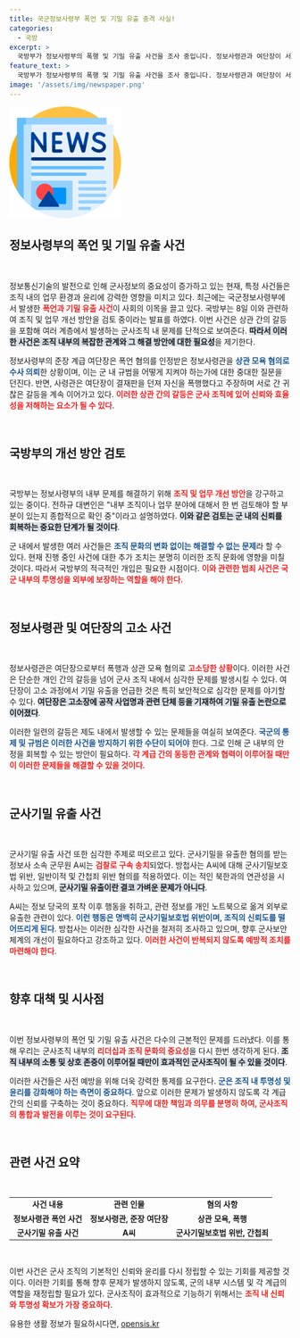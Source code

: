 ```yaml
---
title: 국군정보사령부 폭언 및 기밀 유출 충격 사실!
categories:
  - 국방
excerpt: >
  국방부가 정보사령부의 폭행 및 기밀 유출 사건을 조사 중입니다. 정보사령관과 여단장이 서로 고소하며 충돌하는 가운데, 군사기밀 유출로 군무원이 구속된 상황입니다. 사건의 진실은 과연 무엇일까요?
feature_text: >
  국방부가 정보사령부의 폭행 및 기밀 유출 사건을 조사 중입니다. 정보사령관과 여단장이 서로 고소하며 충돌하는 가운데, 군사기밀 유출로 군무원이 구속된 상황입니다. 사건의 진실은 과연 무엇일까요?
image: '/assets/img/newspaper.png'
---
```


<p><img src="/assets/img/newspaper.png" alt="kimp 속보" /></p>

<h2 data-ke-size="size26">정보사령부의 폭언 및 기밀 유출 사건</h2>

<p data-ke-size="size16">&nbsp;</p>

<p>정보통신기술의 발전으로 인해 군사정보의 중요성이 증가하고 있는 현재, 특정 사건들은 조직 내의 업무 환경과 윤리에 강력한 영향을 미치고 있다. 최근에는 국군정보사령부에서 발생한 <b><span style="color: #ee2323;">폭언과 기밀 유출 사건</span></b>이 사회의 이목을 끌고 있다. 국방부는 8일 이와 관련하여 조직 및 업무 개선 방안을 검토 중이라는 발표를 하였다. 이번 사건은 상관 간의 갈등을 포함해 여러 계층에서 발생하는 군사조직 내 문제를 단적으로 보여준다. <b><span style="background-color: #21538527;">따라서 이러한 사건은 조직 내부의 복잡한 관계와 그 해결 방안에 대한 필요성</span></b>을 제기한다. </p>

<p>정보사령부의 준장 계급 여단장은 폭언 혐의를 인정받은 정보사령관을 <b><span style="color: #1a5490;">상관 모욕 혐의로 수사 의뢰</span></b>한 상황이며, 이는 군 내 규범을 어떻게 지켜야 하는가에 대한 중대한 질문을 던진다. 반면, 사령관은 여단장이 결재판을 던져 자신을 폭행했다고 주장하며 서로 간 귀찮은 갈등을 계속 이어가고 있다. <b><span style="color: #ee2323;">이러한 상관 간의 갈등은 군사 조직에 있어 신뢰와 효율성을 저해하는 요소가 될 수 있다</span></b>.</p>

<p data-ke-size="size16">&nbsp;</p>

<h2 data-ke-size="size26">국방부의 개선 방안 검토</h2>

<p data-ke-size="size16">&nbsp;</p>

<p>국방부는 정보사령부의 내부 문제를 해결하기 위해 <b><span style="color: #ee2323;">조직 및 업무 개선 방안</span></b>을 강구하고 있는 중이다. 전하규 대변인은 "내부 조직이나 업무 분야에 대해서 한 번 검토해야 할 부분이 있는지 종합적으로 확인 중"이라고 설명하였다. <b><span style="background-color: #21538527;">이와 같은 검토는 군 내의 신뢰를 회복하는 중요한 단계가 될 것이다</span></b>.</p>

<p>군 내에서 발생한 여러 사건들은 <b><span style="color: #1a5490;">조직 문화의 변화 없이는 해결할 수 없는 문제</span></b>라 할 수 있다. 현재 진행 중인 사건에 대한 추가 조치는 분명히 이러한 조직 문화에 영향을 미칠 것이다. 따라서 국방부의 적극적인 개입은 필요한 시점이다. <b><span style="color: #ee2323;">이와 관련한 범죄 사건은 국군 내부의 투명성을 외부에 보장하는 역할을 해야 한다.</span></b></p>

<p data-ke-size="size16">&nbsp;</p>

<h2 data-ke-size="size26">정보사령관 및 여단장의 고소 사건</h2>

<p data-ke-size="size16">&nbsp;</p>

<p>정보사령관은 여단장으로부터 폭행과 상관 모욕 혐의로 <b><span style="color: #ee2323;">고소당한 상황</span></b>이다. 이러한 사건은 단순한 개인 간의 갈등을 넘어 군사 조직 내에서 심각한 문제를 발생시킬 수 있다. 여단장이 고소 과정에서 기밀 유출을 언급한 것은 특히 보안적으로 심각한 문제를 야기할 수 있다. <b><span style="background-color: #21538527;">여단장은 고소장에 공작 사업명과 관련 단체 등을 기재하여 기밀 유출 논란으로 이어졌다</span></b>.</p>

<p>이러한 일련의 갈등은 제도 내에서 발생할 수 있는 문제들을 여실히 보여준다. <b><span style="color: #1a5490;">국군의 통제 및 규범은 이러한 사건을 방지하기 위한 수단이 되어야</span></b> 한다. 그로 인해 군 내부의 안정을 회복할 수 있는 방안이 필요하다. <b><span style="color: #ee2323;">각 계급 간의 동등한 관계와 협력이 이루어질 때만이 이러한 문제들을 해결할 수 있을 것이다</span></b>.</p>

<p data-ke-size="size16">&nbsp;</p>

<h2 data-ke-size="size26">군사기밀 유출 사건</h2>

<p data-ke-size="size16">&nbsp;</p>

<p>군사기밀 유출 사건 또한 심각한 주제로 떠오르고 있다. 군사기밀을 유출한 혐의를 받는 정보사 소속 군무원 A씨는 <b><span style="color: #ee2323;">검찰로 구속 송치</span></b>되었다. 방첩사는 A씨에 대해 군사기밀보호법 위반, 일반이적 및 간첩죄 위반 혐의를 적용하였다. 이는 적인 북한과의 연관성을 시사하고 있으며, <b><span style="background-color: #21538527;">군사기밀 유출이란 결코 가벼운 문제가 아니다</span></b>.</p>

<p>A씨는 정보 당국의 포착 이후 행동을 취하고, 관련 정보를 개인 노트북으로 옮겨 외부로 유출한 관련이 있다. <b><span style="color: #1a5490;">이런 행동은 명백히 군사기밀보호법 위반이며, 조직의 신뢰도를 떨어뜨리게 된다</span></b>. 방첩사는 이러한 심각한 사건을 철저히 조사하고 있으며, 향후 군사보안 체계의 개선이 필요하다고 강조하고 있다. <b><span style="color: #ee2323;">이러한 사건이 반복되지 않도록 예방적 조치를 마련해야 한다</span></b>.</p>

<p data-ke-size="size16">&nbsp;</p>

<h2 data-ke-size="size26">향후 대책 및 시사점</h2>

<p data-ke-size="size16">&nbsp;</p>

<p>이번 정보사령부의 폭언 및 기밀 유출 사건은 다수의 근본적인 문제를 드러냈다. 이를 통해 우리는 군사조직 내부의 <b><span style="color: #ee2323;">리더십과 조직 문화의 중요성</span></b>을 다시 한번 생각하게 된다. <b><span style="background-color: #21538527;">조직 내부의 소통 및 상호 존중이 이루어질 때만이 효과적인 군사조직이 될 수 있을 것이다</span></b>.</p>

<p>이러한 사건들은 사전 예방을 위해 더욱 강력한 통제를 요구한다. <b><span style="color: #1a5490;">군은 조직 내 투명성 및 윤리를 강화해야 하는 측면이 중요하다</span></b>. 앞으로 이러한 문제가 발생하지 않도록 각 계급 간의 신뢰를 구축하는 것이 중요하다. <b><span style="color: #ee2323;">직무에 대한 책임과 의무를 분명히 하여, 군사조직의 통합과 발전을 이루는 것이 요구된다</span></b>.</p>

<p data-ke-size="size16">&nbsp;</p>

<h2 data-ke-size="size26">관련 사건 요약</h2>

<p data-ke-size="size16">&nbsp;</p>

<table style="width: 100%; border-collapse: collapse;">
  <tr>
    <td style="text-align: center; height: 17px;"><b>사건 내용</b></td>
    <td style="text-align: center; height: 17px;"><b>관련 인물</b></td>
    <td style="text-align: center; height: 17px;"><b>혐의 사항</b></td>
  </tr>
  <tr>
    <td style="text-align: center; height: 17px;"><b>정보사령관 폭언 사건</b></td>
    <td style="text-align: center; height: 17px;"><b>정보사령관, 준장 여단장</b></td>
    <td style="text-align: center; height: 17px;"><b>상관 모욕, 폭행</b></td>
  </tr>
  <tr>
    <td style="text-align: center; height: 17px;"><b>군사기밀 유출 사건</b></td>
    <td style="text-align: center; height: 17px;"><b>A씨</b></td>
    <td style="text-align: center; height: 17px;"><b>군사기밀보호법 위반, 간첩죄</b></td>
  </tr>
</table>

<p data-ke-size="size16">&nbsp;</p>

<p>이번 사건은 군사 조직의 기본적인 신뢰와 윤리를 다시 정립할 수 있는 기회를 제공할 것이다. 이러한 기회를 통해 향후 문제가 발생하지 않도록, 군의 내부 시스템 및 각 계급의 역할을 재정립할 필요가 있다. 군사조직이 효과적으로 기능하기 위해서는 <b><span style="color: #ee2323;">조직 내 신뢰와 투명성 확보가 가장 중요하다</span></b>.</p>
유용한 생활 정보가 필요하시다면, <a href="https://opensis.kr" rel="dofollow">opensis.kr</a>


